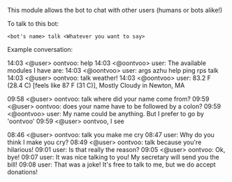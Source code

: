 This module allows the bot to chat with other users (humans or bots alike!)

To talk to this bot:

`<bot's name> talk <Whatever you want to say>`


Example conversation:


14:03 <@user> oontvoo: help
14:03 <@oontvoo> user: The available modules I have are:
14:03 <@oontvoo> user: args azhu help ping rps talk
14:03 <@user> oontvoo: talk weather!
14:03 <@oontvoo> user: 83.2 F (28.4 C) [feels like 87 F (31 C)], Mostly 
                 Cloudy in Newton, MA
                 
                 
09:58 <@user> oontvoo: talk where did your name come from?
09:59 <@user> oontvoo: does your name have to be followed by a colon?
09:59 <@oontvoo> user: My name could be anything. But I prefer to go by 
                 'oontvoo'
09:59 <@user> oontvoo, I see

08:46 <@user> oontvoo: talk you make me cry
08:47 <oontvoo> user: Why do you think I make you cry?
08:49 <@user> oontvoo: talk because you're hilarious!
09:01 <oontvoo> user: Is that really the reason?
09:05 <@user> oontvoo: Ok, bye!
09:07 <oontvoo> user: It was nice talking to you! My secretary will send you the bill!
09:08 <oontvoo> user: That was a joke! It's free to talk to me, but we do accept donations!


